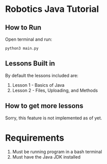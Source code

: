 # Robotics Java Tutorial
## How to Run
Open terminal and run:

`python3 main.py`

## Lessons Built in
By default the lessons included are:
1. Lesson 1 - Basics of Java
2. Lesson 2 - Files, Uploading, and Methods

## How to get more lessons
Sorry, this feature is not implemented as of yet.

# Requirements
1. Must be running program in a bash terminal
2. Must have the Java JDK installed
